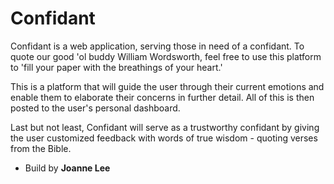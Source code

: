 # Confidant

Confidant is a web application, serving those in need of a confidant. To quote our good 'ol buddy William Wordsworth, feel free to use this platform to 'fill your paper with the breathings of your heart.'

This is a platform that will guide the user through their current emotions and enable them to elaborate their concerns in further detail. All of this is then posted to the user's personal dashboard.

Last but not least, Confidant will serve as a trustworthy confidant by giving the user customized feedback with words of true wisdom - quoting verses from the Bible.

- Build by **Joanne Lee**
